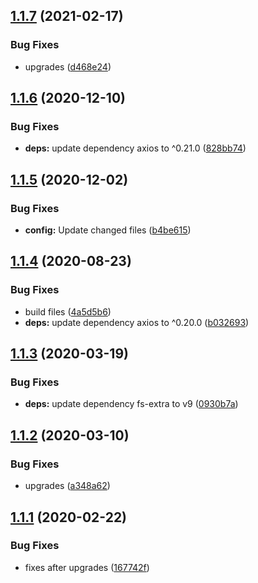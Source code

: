## [1.1.7](https://github.com/dword-design/atomizer-plugin-vertical-rhythm/compare/v1.1.6...v1.1.7) (2021-02-17)


### Bug Fixes

* upgrades ([d468e24](https://github.com/dword-design/atomizer-plugin-vertical-rhythm/commit/d468e241dff57430b0ec536e81e0bd0b7deb8808))

## [1.1.6](https://github.com/dword-design/atomizer-plugin-vertical-rhythm/compare/v1.1.5...v1.1.6) (2020-12-10)


### Bug Fixes

* **deps:** update dependency axios to ^0.21.0 ([828bb74](https://github.com/dword-design/atomizer-plugin-vertical-rhythm/commit/828bb7497e19d16b14e9d6f1c17ae7558c224747))

## [1.1.5](https://github.com/dword-design/atomizer-plugin-vertical-rhythm/compare/v1.1.4...v1.1.5) (2020-12-02)


### Bug Fixes

* **config:** Update changed files ([b4be615](https://github.com/dword-design/atomizer-plugin-vertical-rhythm/commit/b4be615aa692ab8c09ee9843d5ee086f15e3bc18))

## [1.1.4](https://github.com/dword-design/atomizer-plugin-vertical-rhythm/compare/v1.1.3...v1.1.4) (2020-08-23)


### Bug Fixes

* build files ([4a5d5b6](https://github.com/dword-design/atomizer-plugin-vertical-rhythm/commit/4a5d5b658795ab9896ab40545502f0381ed2ac23))
* **deps:** update dependency axios to ^0.20.0 ([b032693](https://github.com/dword-design/atomizer-plugin-vertical-rhythm/commit/b03269343744289ba94f57a6cafbce604002b87b))

## [1.1.3](https://github.com/dword-design/atomizer-plugin-vertical-rhythm/compare/v1.1.2...v1.1.3) (2020-03-19)


### Bug Fixes

* **deps:** update dependency fs-extra to v9 ([0930b7a](https://github.com/dword-design/atomizer-plugin-vertical-rhythm/commit/0930b7a5cd064b210798e4dcace372dcc376160c))

## [1.1.2](https://github.com/dword-design/atomizer-plugin-vertical-rhythm/compare/v1.1.1...v1.1.2) (2020-03-10)


### Bug Fixes

* upgrades ([a348a62](https://github.com/dword-design/atomizer-plugin-vertical-rhythm/commit/a348a625d3cfad654511c93cac9170d2b5a22e60))

## [1.1.1](https://github.com/dword-design/atomizer-plugin-vertical-rhythm/compare/v1.1.0...v1.1.1) (2020-02-22)


### Bug Fixes

* fixes after upgrades ([167742f](https://github.com/dword-design/atomizer-plugin-vertical-rhythm/commit/167742fdcfdae04b5570307534fcc48b24bf558e))
